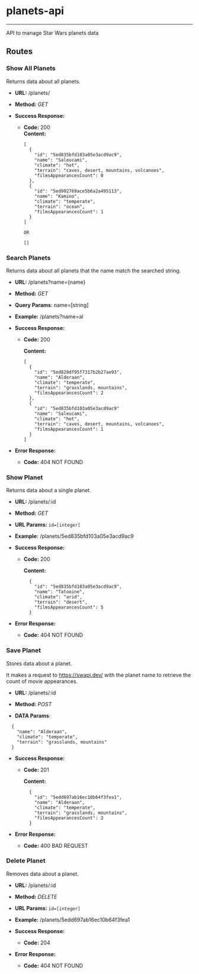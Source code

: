 # planets-api
----
API to manage Star Wars planets data

## Routes
### Show All Planets
Returns data about all planets.

* **URL:** /planets/

* **Method:** *GET*

* **Success Response:**

  * **Code:** 200 <br />
    **Content:** 
    ```
    [
      {
        "id": "5ed835bfd103a05e3acd9ac9",
        "name": "Saleucami",
        "climate": "hot",
        "terrain": "caves, desert, mountains, volcanoes",
        "filmsAppearancesCount": 0
      },
      {
        "id": "5ed992769ace5b6a2a495113",
        "name": "Kamino",
        "climate": "temperate",
        "terrain": "ocean",
        "filmsAppearancesCount": 1
      }
    ]
    ```

        OR
    ```
    []
    ```
    
### Search Planets
Returns data about all planets that the name match the searched string.

* **URL:** /planets?name={name}

* **Method:** *GET*

* **Query Params**: name=[string]

* **Example:** /planets?name=al

* **Success Response:**

  * **Code:** 200 <br />

      **Content:** 
      ```
      [
        {
          "id": "5ed828df95f7317b2b27ae93",
          "name": "Alderaan",
          "climate": "temperate",
          "terrain": "grasslands, mountains",
          "filmsAppearancesCount": 2
        },
        {
          "id": "5ed835bfd103a05e3acd9ac9"
          "name": "Saleucami",
          "climate": "hot",
          "terrain": "caves, desert, mountains, volcanoes",
          "filmsAppearancesCount": 1
        }
      ]
      ```
* **Error Response:**
  * **Code:** 404 NOT FOUND <br />
 
### Show Planet
Returns data about a single planet.

* **URL:** /planets/:id

* **Method:** *GET*
  
*  **URL Params:** `id=[integer]`

*  **Example:** /planets/5ed835bfd103a05e3acd9ac9

* **Success Response:**

  * **Code:** 200 <br />
  
      **Content:** 
      ```
        {
          "id": "5ed835bfd103a05e3acd9ac9",
          "name": "Tatooine",
          "climate": "arid",
          "terrain": "desert",
          "filmsAppearancesCount": 5
        }
      ```
* **Error Response:**
  * **Code:** 404 NOT FOUND <br />
  
### Save Planet
Stores data about a planet. 

It makes a request to https://swapi.dev/ with the planet name to retrieve the count of movie appearances.

* **URL:** /planets/:id

* **Method:** *POST*
  
*  **DATA Params**:
  ```
    {
      "name": "Alderaan",
      "climate": "temperate",
      "terrain": "grasslands, mountains"
    }
  ```

* **Success Response:**

  * **Code:** 201 <br />
  
      **Content:** 
      ```
        {
          "id": "5edd697ab16ec10b64f3fea1",
          "name": "Alderaan",
          "climate": "temperate",
          "terrain": "grasslands, mountains",
          "filmsAppearancesCount": 2
        }
      ```
* **Error Response:**
  * **Code:** 400 BAD REQUEST <br />
  
### Delete Planet
Removes data about a planet.

* **URL:** /planets/:id

* **Method:** *DELETE*
  
* **URL Params:** `id=[integer]`

* **Example:** /planets/5edd697ab16ec10b64f3fea1
* **Success Response:**

  * **Code:** 204 <br />
  
* **Error Response:**
  * **Code:** 404 NOT FOUND <br />
  
